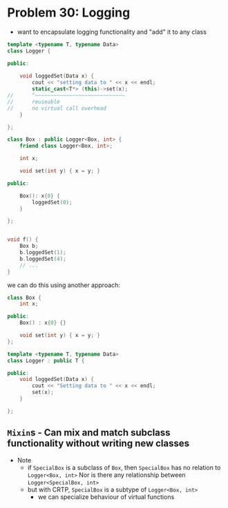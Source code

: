# Problem 30: Logging 

- want to encapsulate logging functionality and "add" it to any class 

``` C++
template <typename T, typename Data> 
class Logger {

public:
    
    void loggedSet(Data x) {
        cout << "setting data to " << x << endl;
        static_cast<T*> (this)->set(x);
//      ^~~~~~~~~~~~~~~~~~~~~~~~~~~~~~
//      reuseable 
//      no virtual call overhead  
    }

};

class Box : public Logger<Box, int> {
    friend class Logger<Box, int>;

    int x;

    void set(int y) { x = y; }

public:

    Box(): x{0} {
        loggedSet(0);
    }

};


void f() {
    Box b;
    b.loggedSet(1);
    b.loggedSet(4); 
    // ... 
}
```


we can do this using another approach:

``` C++
class Box {
    int x;

public:
    Box() : x{0} {}

    void set(int y) { x = y; }
};

template <typename T, typename Data>
class Logger : public T {

public: 
    void loggedSet(Data x) {
        cout << "Setting data to " << x << endl;
        set(x);
    }

};


```

## `Mixin`s - Can mix and match subclass functionality without writing new classes 

- Note
    - if `SpecialBox` is a subclass of `Box`, then `SpecialBox` has no relation to `Logger<Box, int>` Nor is there any relationship between `Logger<SpecialBox, int>` 
    - but with CRTP, `SpecialBox` is a subtype of `Logger<Box, int>` 
        - we can specialize behaviour of virtual functions 


